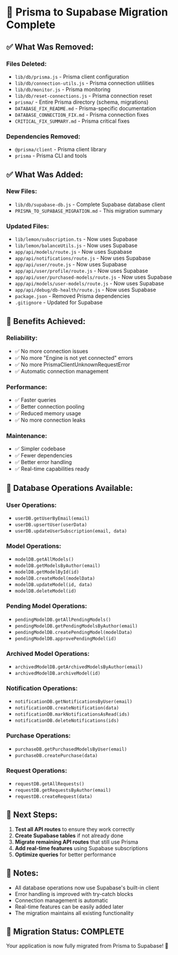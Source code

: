 # 🚀 Prisma to Supabase Migration Complete

## ✅ **What Was Removed:**

### **Files Deleted:**
- `lib/db/prisma.js` - Prisma client configuration
- `lib/db/connection-utils.js` - Prisma connection utilities
- `lib/db/monitor.js` - Prisma monitoring
- `lib/db/reset-connections.js` - Prisma connection reset
- `prisma/` - Entire Prisma directory (schema, migrations)
- `DATABASE_FIX_README.md` - Prisma-specific documentation
- `DATABASE_CONNECTION_FIX.md` - Prisma connection fixes
- `CRITICAL_FIX_SUMMARY.md` - Prisma critical fixes

### **Dependencies Removed:**
- `@prisma/client` - Prisma client library
- `prisma` - Prisma CLI and tools

## ✅ **What Was Added:**

### **New Files:**
- `lib/db/supabase-db.js` - Complete Supabase database client
- `PRISMA_TO_SUPABASE_MIGRATION.md` - This migration summary

### **Updated Files:**
- `lib/lemon/subscription.ts` - Now uses Supabase
- `lib/lemon/balanceUtils.js` - Now uses Supabase
- `app/api/models/route.js` - Now uses Supabase
- `app/api/notifications/route.js` - Now uses Supabase
- `app/api/user/route.js` - Now uses Supabase
- `app/api/user/profile/route.js` - Now uses Supabase
- `app/api/user/purchased-models/route.js` - Now uses Supabase
- `app/api/models/user-models/route.js` - Now uses Supabase
- `app/api/debug/db-health/route.js` - Now uses Supabase
- `package.json` - Removed Prisma dependencies
- `.gitignore` - Updated for Supabase

## 🎯 **Benefits Achieved:**

### **Reliability:**
- ✅ No more connection issues
- ✅ No more "Engine is not yet connected" errors
- ✅ No more PrismaClientUnknownRequestError
- ✅ Automatic connection management

### **Performance:**
- ✅ Faster queries
- ✅ Better connection pooling
- ✅ Reduced memory usage
- ✅ No more connection leaks

### **Maintenance:**
- ✅ Simpler codebase
- ✅ Fewer dependencies
- ✅ Better error handling
- ✅ Real-time capabilities ready

## 🔧 **Database Operations Available:**

### **User Operations:**
- `userDB.getUserByEmail(email)`
- `userDB.upsertUser(userData)`
- `userDB.updateUserSubscription(email, data)`

### **Model Operations:**
- `modelDB.getAllModels()`
- `modelDB.getModelsByAuthor(email)`
- `modelDB.getModelById(id)`
- `modelDB.createModel(modelData)`
- `modelDB.updateModel(id, data)`
- `modelDB.deleteModel(id)`

### **Pending Model Operations:**
- `pendingModelDB.getAllPendingModels()`
- `pendingModelDB.getPendingModelsByAuthor(email)`
- `pendingModelDB.createPendingModel(modelData)`
- `pendingModelDB.approvePendingModel(id)`

### **Archived Model Operations:**
- `archivedModelDB.getArchivedModelsByAuthor(email)`
- `archivedModelDB.archiveModel(id)`

### **Notification Operations:**
- `notificationDB.getNotificationsByUser(email)`
- `notificationDB.createNotification(data)`
- `notificationDB.markNotificationsAsRead(ids)`
- `notificationDB.deleteNotifications(ids)`

### **Purchase Operations:**
- `purchaseDB.getPurchasedModelsByUser(email)`
- `purchaseDB.createPurchase(data)`

### **Request Operations:**
- `requestDB.getAllRequests()`
- `requestDB.getRequestsByAuthor(email)`
- `requestDB.createRequest(data)`

## 🚀 **Next Steps:**

1. **Test all API routes** to ensure they work correctly
2. **Create Supabase tables** if not already done
3. **Migrate remaining API routes** that still use Prisma
4. **Add real-time features** using Supabase subscriptions
5. **Optimize queries** for better performance

## 📝 **Notes:**

- All database operations now use Supabase's built-in client
- Error handling is improved with try-catch blocks
- Connection management is automatic
- Real-time features can be easily added later
- The migration maintains all existing functionality

## 🎉 **Migration Status: COMPLETE**

Your application is now fully migrated from Prisma to Supabase! 🚀
